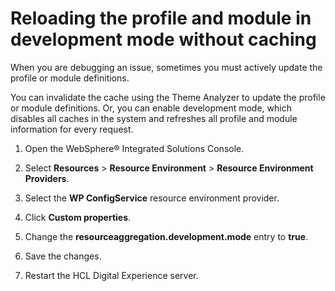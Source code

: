 # Reloading the profile and module in development mode without caching

When you are debugging an issue, sometimes you must actively update the profile or module definitions.

You can invalidate the cache using the Theme Analyzer to update the profile or module definitions. Or, you can enable development mode, which disables all caches in the system and refreshes all profile and module information for every request.

1.  Open the WebSphere® Integrated Solutions Console.

2.  Select **Resources** \> **Resource Environment** \> **Resource Environment Providers**.

3.  Select the **WP ConfigService** resource environment provider.

4.  Click **Custom properties**.

5.  Change the **resourceaggregation.development.mode** entry to **true**.

6.  Save the changes.

7.  Restart the HCL Digital Experience server.



